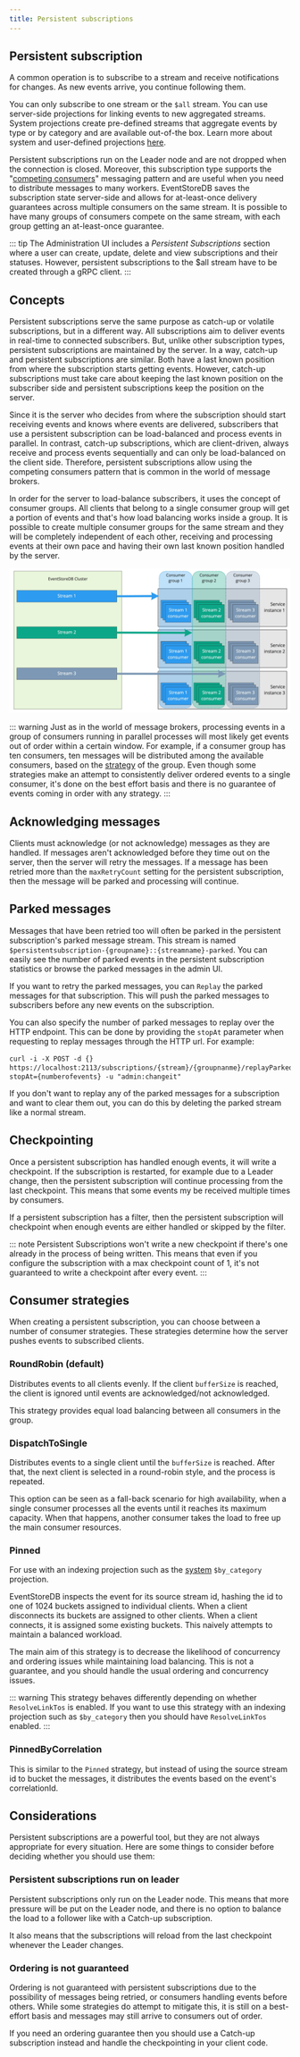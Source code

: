 ```yaml
---
title: Persistent subscriptions
---
```


## Persistent subscription

A common operation is to subscribe to a stream and receive notifications for changes. As new events arrive, you continue following them. 

You can only subscribe to one stream or the `$all` stream. You can use server-side projections for linking events to new aggregated streams. System projections create pre-defined streams that aggregate events by type or by category and are available out-of-the box. Learn more about system and user-defined projections [here](projections.md).

Persistent subscriptions run on the Leader node and are not dropped when the connection is closed. Moreover, this subscription type supports the "[competing consumers](https://www.enterpriseintegrationpatterns.com/patterns/messaging/CompetingConsumers.html)" messaging pattern and are useful when you need to distribute messages to many workers. EventStoreDB saves the subscription state server-side and allows for at-least-once delivery guarantees across multiple consumers on the same stream. It is possible to have many groups of consumers compete on the same stream, with each group getting an at-least-once guarantee.

::: tip
The Administration UI includes a _Persistent Subscriptions_ section where a user can create, update, delete and view subscriptions and their statuses. However, persistent subscriptions to the $all stream have to be created through a gRPC client.
:::

## Concepts

Persistent subscriptions serve the same purpose as catch-up or volatile subscriptions, but in a different way. All subscriptions aim to deliver events in real-time to connected subscribers. But, unlike other subscription types, persistent subscriptions are maintained by the server. In a way, catch-up and persistent subscriptions are similar. Both have a last known position from where the subscription starts getting events. However, catch-up subscriptions must take care about keeping the last known position on the subscriber side and persistent subscriptions keep the position on the server.

Since it is the server who decides from where the subscription should start receiving events and knows where events are delivered, subscribers that use a persistent subscription can be load-balanced and process events in parallel. In contrast, catch-up subscriptions, which are client-driven, always receive and process events sequentially and can only be load-balanced on the client side. Therefore, persistent subscriptions allow using the competing consumers pattern that is common in the world of message brokers.

In order for the server to load-balance subscribers, it uses the concept of consumer groups. All clients that belong to a single consumer group will get a portion of events and that's how load balancing works inside a group. It is possible to create multiple consumer groups for the same stream and they will be completely independent of each other, receiving and processing events at their own pace and having their own last known position handled by the server.

![Consumer groups](../images/consumer-groups.jpg)

::: warning
Just as in the world of message brokers, processing events in a group of consumers running in parallel processes will most likely get events out of order within a certain window. For example, if a consumer group has ten consumers, ten messages will be distributed among the available consumers, based on the [strategy](#consumer-strategies) of the group. Even though some strategies make an attempt to consistently deliver ordered events to a single consumer, it's done on the best effort basis and there is no guarantee of events coming in order with any strategy.
:::

## Acknowledging messages

Clients must acknowledge (or not acknowledge) messages as they are handled. If messages aren't acknowledged before they time out on the server, then the server will retry the messages. If a message has been retried more than the `maxRetryCount` setting for the persistent subscription, then the message will be parked and processing will continue.

## Parked messages

Messages that have been retried too will often be parked in the persistent subscription's parked message stream. This stream is named `$persistentsubscription-{groupname}::{streamname}-parked`. You can easily see the number of parked events in the persistent subscription statistics or browse the parked messages in the admin UI.

If you want to retry the parked messages, you can `Replay` the parked messages for that subscription. This will push the parked messages to subscribers before any new events on the subscription.

You can also specify the number of parked messages to replay over the HTTP endpoint. This can be done by providing the `stopAt` parameter when requesting to replay messages through the HTTP url. For example:

```bash:no-line-numbers
curl -i -X POST -d {} https://localhost:2113/subscriptions/{stream}/{groupnanme}/replayParked?stopAt={numberofevents} -u "admin:changeit"
```

If you don't want to replay any of the parked messages for a subscription and want to clear them out, you can do this by deleting the parked stream like a normal stream.

## Checkpointing

Once a persistent subscription has handled enough events, it will write a checkpoint. If the subscription is restarted, for example due to a Leader change, then the persistent subscription will continue processing from the last checkpoint. This means that some events my be received multiple times by consumers.

If a persistent subscription has a filter, then the persistent subscription will checkpoint when enough events are either handled or skipped by the filter.

::: note
Persistent Subscriptions won't write a new checkpoint if there's one already in the process of being written. This means that even if you configure the subscription with a max checkpoint count of 1, it's not guaranteed to write a checkpoint after every event.
:::

## Consumer strategies

When creating a persistent subscription, you can choose between a number of consumer strategies. These strategies determine how the server pushes events to subscribed clients.

### RoundRobin (default)

Distributes events to all clients evenly. If the client `bufferSize` is reached, the client is ignored until events are acknowledged/not acknowledged.

This strategy provides equal load balancing between all consumers in the group.

### DispatchToSingle

Distributes events to a single client until the `bufferSize` is reached. After that, the next client is selected in a round-robin style, and the process is repeated.

This option can be seen as a fall-back scenario for high availability, when a single consumer processes all the events until it reaches its maximum capacity. When that happens, another consumer takes the load to free up the main consumer resources.

### Pinned

For use with an indexing projection such as the [system](projections.md#by-category) `$by_category` projection.

EventStoreDB inspects the event for its source stream id, hashing the id to one of 1024 buckets assigned to individual clients. When a client disconnects its buckets are assigned to other clients. When a client connects, it is assigned some existing buckets. This naively attempts to maintain a balanced workload.

The main aim of this strategy is to decrease the likelihood of concurrency and ordering issues while maintaining load balancing. This is not a guarantee, and you should handle the usual ordering and concurrency issues.

::: warning
This strategy behaves differently depending on whether `ResolveLinkTos` is enabled. If you want to use this strategy with an indexing projection such as `$by_category` then you should have `ResolveLinkTos` enabled.
:::

### PinnedByCorrelation

This is similar to the `Pinned` strategy, but instead of using the source stream id to bucket the messages, it distributes the events based on the event's correlationId.

## Considerations

Persistent subscriptions are a powerful tool, but they are not always appropriate for every situation. Here are some things to consider before deciding whether you should use them:

### Persistent subscriptions run on leader

Persistent subscriptions only run on the Leader node.
This means that more pressure will be put on the Leader node, and there is no option to balance the load to a follower like with a Catch-up subscription.

It also means that the subscriptions will reload from the last checkpoint whenever the Leader changes.

### Ordering is not guaranteed

Ordering is not guaranteed with persistent subscriptions due to the possibility of messages being retried, or consumers handling events before others.
While some strategies do attempt to mitigate this, it is still on a best-effort basis and messages may still arrive to consumers out of order.

If you need an ordering guarantee then you should use a Catch-up subscription instead and handle the checkpointing in your client code.
